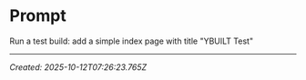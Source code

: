 # Prompt

Run a test build: add a simple index page with title "YBUILT Test"

---

*Created: 2025-10-12T07:26:23.765Z*